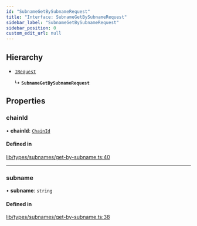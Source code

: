 ```yaml
---
id: "SubnameGetBySubnameRequest"
title: "Interface: SubnameGetBySubnameRequest"
sidebar_label: "SubnameGetBySubnameRequest"
sidebar_position: 0
custom_edit_url: null
---
```


## Hierarchy

- [`IRequest`](IRequest.md)

  ↳ **`SubnameGetBySubnameRequest`**

## Properties

### chainId

• **chainId**: [`ChainId`](../modules.md#chainid)

#### Defined in

[lib/types/subnames/get-by-subname.ts:40](https://github.com/JustaName-id/JustaName-sdk/blob/5db266b/packages/@justaname.id/sdk/src/lib/types/subnames/get-by-subname.ts#L40)

___

### subname

• **subname**: `string`

#### Defined in

[lib/types/subnames/get-by-subname.ts:38](https://github.com/JustaName-id/JustaName-sdk/blob/5db266b/packages/@justaname.id/sdk/src/lib/types/subnames/get-by-subname.ts#L38)
